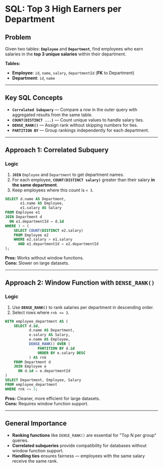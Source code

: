 # SQL: Top 3 High Earners per Department

## Problem
Given two tables: **`Employee`** and **`Department`**, find employees who earn salaries in the **top 3 unique salaries** within their department.

**Tables:**
- **Employee**: `id`, `name`, `salary`, `departmentId` (**FK** to Department)
- **Department**: `id`, `name`

---

## Key SQL Concepts
- **`Correlated Subquery`** — Compare a row in the outer query with aggregated results from the same table.
- **`COUNT(DISTINCT ...)`** — Count unique values to handle salary ties.
- **`DENSE_RANK()`** — Assign rank without skipping numbers for ties.
- **`PARTITION BY`** — Group rankings independently for each department.

---

## Approach 1: Correlated Subquery
### Logic
1. **`JOIN`** `Employee` and `Department` to get department names.  
2. For each employee, **`COUNT(DISTINCT salary)`** greater than their salary **in the same department**.  
3. Keep employees where this count is `< 3`.

```sql
SELECT d.name AS Department, 
       e1.name AS Employee, 
       e1.salary AS Salary 
FROM Employee e1
JOIN Department d
  ON e1.departmentId = d.id 
WHERE 3 > (
    SELECT COUNT(DISTINCT e2.salary)
    FROM Employee e2
    WHERE e2.salary > e1.salary 
      AND e1.departmentId = e2.departmentId
);
```

**Pros:** Works without window functions.  
**Cons:** Slower on large datasets.

---

## Approach 2: Window Function with `DENSE_RANK()`
### Logic
1. Use **`DENSE_RANK()`** to rank salaries per department in descending order.  
2. Select rows where `rnk <= 3`.

```sql
WITH employee_department AS (
    SELECT d.id, 
           d.name AS Department, 
           e.salary AS Salary, 
           e.name AS Employee, 
           DENSE_RANK() OVER (
               PARTITION BY d.id 
               ORDER BY e.salary DESC
           ) AS rnk
    FROM Department d
    JOIN Employee e
      ON d.id = e.departmentId
)
SELECT Department, Employee, Salary
FROM employee_department
WHERE rnk <= 3;
```

**Pros:** Cleaner, more efficient for large datasets.  
**Cons:** Requires window function support.

---

## General Importance
- **Ranking functions** like `DENSE_RANK()` are essential for "Top N per group" queries.  
- **Correlated subqueries** provide compatibility for databases without window function support.  
- **Handling ties** ensures fairness — employees with the same salary receive the same rank.
